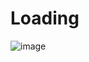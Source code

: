 <h1> Loading </h1>

![image](https://user-images.githubusercontent.com/45010175/96643884-95412600-12fe-11eb-8f1e-011964a965db.png)
